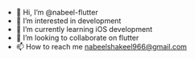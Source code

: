 - 👋 Hi, I’m @nabeel-flutter
- 👀 I’m interested in development 
- 🌱 I’m currently learning iOS development 
- 💞️ I’m looking to collaborate on flutter 
- 📫 How to reach me nabeelshakeel966@gmail.com

<!---
nabeel-flutter/nabeel-flutter is a ✨ special ✨ repository because its `README.md` (this file) appears on your GitHub profile.
You can click the Preview link to take a look at your changes.
--->
